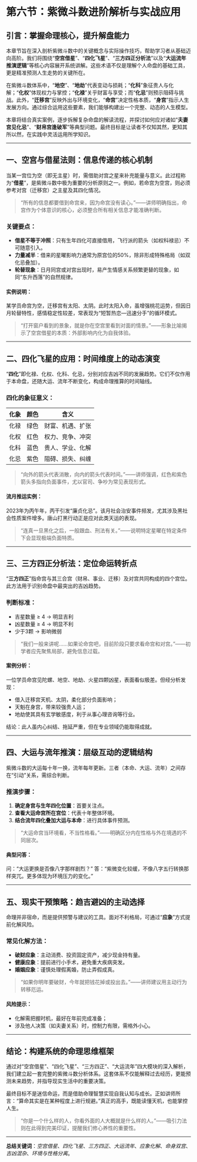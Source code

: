﻿# 第六节：紫微斗数进阶解析与实战应用

## 引言：掌握命理核心，提升解盘能力

本章节旨在深入剖析紫微斗数中的关键概念与实际操作技巧，帮助学习者从基础迈向高阶。我们将围绕“**空宫借星**”、“**四化飞星**”、“**三方四正分析法**”以及“**大运流年推演逻辑**”等核心内容展开系统讲解。这些术语不仅是理解个人命盘的基础工具，更是精准预测人生走势的关键所在。

在紫微斗数体系中，“**地空**”、“**地劫**”代表变动与损耗；“**化科**”象征贵人与化解；“**化权**”体现权力与掌控；“**化禄**”关乎财富与享受；而“**化忌**”则预示阻碍与挑战。此外，“**迁移宫**”反映外出与环境变化，“**命宫**”决定性格本质，“**身宫**”指示人生发展方向。通过综合运用这些要素，我们能够构建出一个完整、动态的人生模型。

本章将结合真实案例，逐步拆解复杂命盘的解读流程，并探讨如何应对诸如“**夫妻宫见化忌**”、“**财帛宫逢破军**”等典型问题。最终目标是让读者不仅知其然，更知其所以然，在实践中灵活运用所学知识。

- --

## 一、空宫与借星法则：信息传递的核心机制

当某一宫位为空（即无主星）时，需借助对宫之星来补充能量与意义。此过程称为“**借星**”，是紫微斗数中极为重要的分析原则之一。例如，若命宫为空宫，则必须参考对宫（迁移宫）之主星及其四化情况。

> “所有的信息都要借到命宫来，因为命宫没有读心。”——讲师明确指出，命宫作为个体意识的核心，必须整合所有相关信息才能准确判断。

### 关键要点：
-  **借星不等于冲照**：只有生年四化可直接借用，飞行派的箭头（如权科禄忌）不可随意引入。
-  **力量减半**：借来的星曜影响力通常为原宫位的50%，除非形成特殊格局（如双化忌叠加）。
-  **轮替现象**：日月同宫或对宫出现时，易产生情感关系频繁更替的现象，如同“东升西落”的自然规律。

#### 实例说明：
某学员命宫为空，迁移宫有太阳、太阴。此时太阳入命，虽增强桃花运势，但因日月轮替特性，感情稳定性较差，常表现为“短暂热恋—迅速分手”的循环模式。

> “打开窗户看到的景象，就是你在空宫里看到对面的情景。”——形象比喻揭示了空宫借星的本质：外部影响内化为自我体验。

- --

## 二、四化飞星的应用：时间维度上的动态演变

“**四化**”即化禄、化权、化科、化忌，分别对应吉凶不同的发展趋势。它们不仅作用于本命盘，还随大运、流年不断变化，构成命理推算的时间轴线。

### 四化的象征意义：
| 化象 | 颜色 | 含义 |
|------|------|------|
| 化禄 | 绿色 | 财富、机遇、扩张 |
| 化权 | 红色 | 权力、竞争、冲突 |
| 化科 | 蓝色 | 贵人、学业、化解 |
| 化忌 | 紫色 | 阻碍、损失、纠缠 |

> “向外的箭头代表消散，向内的箭头代表时间。”——讲师强调，红色和紫色箭头多指向负面事件，尤以官司、争吵为常见表现形式。

#### 流月推运实例：
2023年为丙午年，丙干引发“廉贞化忌”。该月社会治安事件频发，尤其涉及黑社会性质案件增多。唐山打黑行动正是应对此类天运的表现。

> “连真一旦黑化之后，一般跟血、刑法有关。”——说明特定星曜在特定条件下会显现极端负面特质。

- --

## 三、三方四正分析法：定位命运转折点

“**三方四正**”指命宫与其三合宫（财帛、事业、迁移）及对宫共同构成的四个宫位。此方法用于识别命盘中最突出的吉凶趋势。

### 判断标准：
-  吉星数量 ≥ 4 → 明显吉利
-  凶星数量 ≥ 4 → 明显不利
-  少于3颗 → 影响微弱

> “我们一般来讲呢……如果论命宫吧，目前阶段只要求看命宫和对宫。”——初学者应先聚焦局部，避免信息过载。

#### 案例分析：
一位学员命宫见陀螺、地空、地劫、火星四颗凶星，表面看似极差。但经分析发现：
-  借入迁移宫天机、太阴，柔化部分负面影响；
-  天魁在身宫，带来较强贵人运；
-  地劫使其具有玄学敏感度，利于从事心理咨询等行业。

结论：此人虽内心纠结、拖延严重，但在专业领域仍能取得成就。

- --

## 四、大运与流年推演：层级互动的逻辑结构

紫微斗数的大运每十年一换，流年每年更新。三者（本命、大运、流年）之间存在“引动”关系，需综合判断。

### 推演步骤：
1. **确定身宫与生年四化位置**：首要关注点。
2. **查看大运命宫所在宫位**：代表十年整体环境。
3. **结合流年四化叠加大运与本命**：进行具体事件预测。

> “大运命宫当环境看，不当性格看。”——明确区分内在性格与外在境遇的不同层次。

#### 典型问答：
问：“大运更换是否像八字那样剧烈？”
答：“紫微变化较缓，不像八字五行转换那样突兀。更多体现为环境压力的变化。”

- --

## 五、现实干预策略：趋吉避凶的主动选择

命理并非宿命，而是提供预警与建议的工具。面对不利格局，可通过“**应象**”方式提前化解风险。

### 常见化解方法：
-  **破财应象**：主动消费、投资固定资产，减少现金持有量。
-  **健康应象**：提前进行小手术，避免重大疾病突发。
-  **婚姻应象**：谨慎处理假离婚，防止弄假成真。

> “如果你明年要破财，今年就把钱花掉或投出去。”——讲师建议用主动行为转移厄运。

#### 风险提示：
-  化解需把握时机，最好在年前完成准备；
-  涉及他人决策（如夫妻关系）时，控制力有限，需格外小心。

- --

## 结论：构建系统的命理思维框架

通过对“空宫借星”、“四化飞星”、“三方四正”、“大运流年”四大模块的深入解析，我们建立起一套完整的紫微斗数分析体系。这套体系不仅能解释过去经历，更能预测未来趋势，并指导现实生活中的重要决策。

最终目标不是迷信命运，而是借助命理智慧实现自我认知与成长。正如讲师所言：“算命其实是在某种程度上进行规避。”真正的高手，既能读懂天机，也能掌控人生。

> “你是一个什么样的人，你看外面的人大概就是什么样的人。”——吸引力法则在此得到完美印证，提醒我们修心养性的重要性。

- --

**总结关键词**：*空宫借星*、*四化飞星*、*三方四正*、*大运流年*、*应象化解*、*命身双宫*、*吉凶混杂*、*环境与性格分离*。